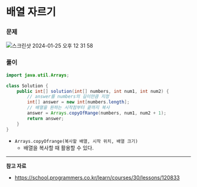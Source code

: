 # 배열 자르기

### 문제

![스크린샷 2024-01-25 오후 12 31 58](https://github.com/Heo-y-y/development-blog/assets/112863029/60b89982-8da6-4d02-b6f8-0ca3055183e9)

### 풀이

```java
import java.util.Arrays;

class Solution {
    public int[] solution(int[] numbers, int num1, int num2) {
        // answer를 numbers의 길이만큼 지정
        int[] answer = new int[numbers.length];
        // 배열을 원하는 시작점부터 끝까지 복사
        answer = Arrays.copyOfRange(numbers, num1, num2 + 1);
        return answer;
    }
}
```

- `Arrays.copyOfrange(복사할 배열, 시작 위치, 배열 크기)`
    - 배열을 복사할 때 활용할 수 있다.

---

**참고 자료**

- <https://school.programmers.co.kr/learn/courses/30/lessons/120833>
